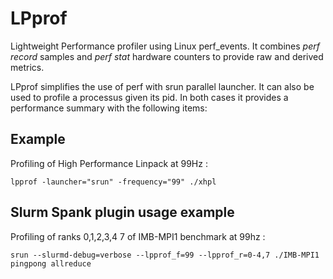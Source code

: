 # LPprof

Lightweight Performance profiler using Linux perf_events.
It combines *perf record* samples and *perf stat* hardware counters to provide raw and derived metrics.

LPprof simplifies the use of perf with srun parallel launcher. It can also be used to profile a processus given its pid. In both cases it provides a performance summary with the following items:


## Example

Profiling of High Performance Linpack at 99Hz :

~~~
lpprof -launcher="srun" -frequency="99" ./xhpl
~~~



## Slurm Spank plugin usage example


Profiling of ranks 0,1,2,3,4 7 of IMB-MPI1 benchmark at 99hz :

~~~
srun --slurmd-debug=verbose --lpprof_f=99 --lpprof_r=0-4,7 ./IMB-MPI1 pingpong allreduce
~~~